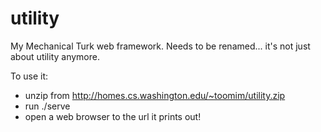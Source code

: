 utility
=======

My Mechanical Turk web framework. Needs to be renamed... it's not just about utility anymore.

To use it:

 - unzip from http://homes.cs.washington.edu/~toomim/utility.zip
 - run ./serve
 - open a web browser to the url it prints out!
